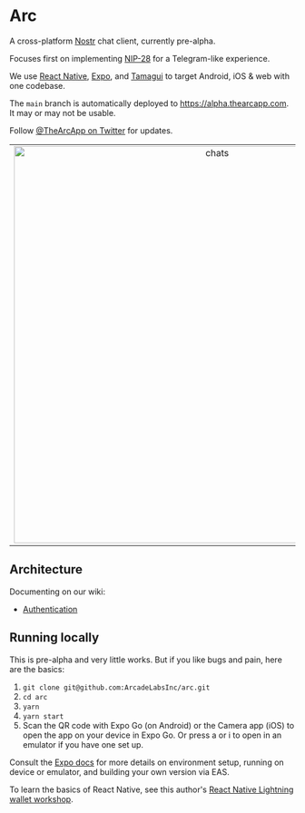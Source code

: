 # Arc

A cross-platform [Nostr](https://github.com/nostr-protocol/nostr) chat client, currently pre-alpha.

Focuses first on implementing [NIP-28](https://github.com/nostr-protocol/nips/blob/master/28.md) for a Telegram-like experience.

We use [React Native](https://reactnative.dev/), [Expo](https://expo.dev/), and [Tamagui](https://tamagui.dev/) to target Android, iOS & web with one codebase.

The `main` branch is automatically deployed to https://alpha.thearcapp.com. It may or may not be usable.

Follow [@TheArcApp on Twitter](https://twitter.com/TheArcApp) for updates.

|                                                                                                                                           |                                                                                                                                               |                                                                                                                                            |
| :---------------------------------------------------------------------------------------------------------------------------------------: | :-------------------------------------------------------------------------------------------------------------------------------------------: | :----------------------------------------------------------------------------------------------------------------------------------------: |
| <img width="700" alt="chats" src="https://user-images.githubusercontent.com/14167547/209855695-e8597eb9-7850-4904-9e92-1d9f42424a4a.png"> | <img width="700" alt="textinput" src="https://user-images.githubusercontent.com/14167547/209863990-54c869d7-9f2a-4db2-87fc-adc1f9156546.png"> | <img width="700" alt="device" src="https://user-images.githubusercontent.com/14167547/210024319-9af65899-9ec8-4b2c-add0-f4f6fbafb16c.png"> |

## Architecture

Documenting on our wiki:

- [Authentication](https://github.com/ArcadeLabsInc/arc/wiki/Authentication)

## Running locally

This is pre-alpha and very little works. But if you like bugs and pain, here are the basics:

1. `git clone git@github.com:ArcadeLabsInc/arc.git`
2. `cd arc`
3. `yarn`
4. `yarn start`
5. Scan the QR code with Expo Go (on Android) or the Camera app (iOS) to open the app on your device in Expo Go. Or press a or i to open in an emulator if you have one set up.

Consult the [Expo docs](https://docs.expo.dev/) for more details on environment setup, running on device or emulator, and building your own version via EAS.

To learn the basics of React Native, see this author's [React Native Lightning wallet workshop](https://arcadelabs.co/articles/intro-to-react-native).
